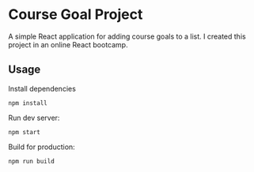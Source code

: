 # Course Goal Project
A simple React application for adding course goals to a list. I created this project in an online React bootcamp.

## Usage
Install dependencies
```
npm install
```
Run dev server:
```
npm start
```
Build for production:
```
npm run build
```
